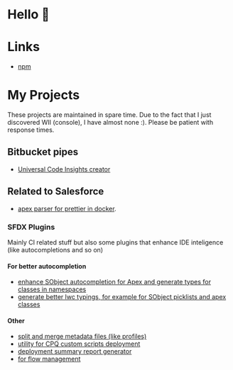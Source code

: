 # Hello 👋


# Links

- [npm](https://www.npmjs.com/~ziemniakoss)

# My Projects

These projects are maintained in spare time.
Due to the fact that I just discovered WII (console), I have almost none :).
Please be patient with response times.

## Bitbucket pipes

- [Universal Code Insights creator](https://bitbucket.org/Ziemniakoss/code-insights-report-creator)

## Related to Salesforce

- [apex parser for prettier in docker](https://github.com/Ziemniakoss/prettier-apex-server-in-docker).


### SFDX Plugins

Mainly CI related stuff but also some plugins that enhance IDE inteligence (like autocompletions and so on) 

#### For better autocompletion

- [enhance SObject autocompletion for Apex and generate types for classes in namespaces](https://github.com/Ziemniakoss/apex-typings-generator)
- [generate better lwc typings, for example for SObject picklists and apex classes](https://github.com/Ziemniakoss/lwc-typings-generator)

#### Other

- [split and merge metadata files (like profiles)](https://github.com/Ziemniakoss/sfdx-metadata-splitter)
- [utility for CPQ custom scripts deployment](https://github.com/Ziemniakoss/sfdx-cpq-scripts-deployment)
- [deployment summary report generator](https://github.com/Ziemniakoss/sfdx-ci-summary-creator)
- [for flow management](https://www.npmjs.com/package/@ziemniakoss/sf-flow-management-plugin)
